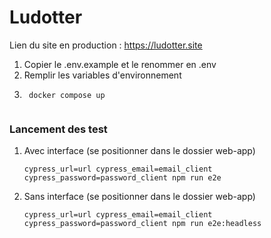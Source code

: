 # Ludotter

Lien du site en production : https://ludotter.site

1. Copier le .env.example et le renommer en .env
2. Remplir les variables d'environnement
3. ```
    docker compose up
   

### Lancement des test

1. Avec interface (se positionner dans le dossier web-app)
    ```
    cypress_url=url cypress_email=email_client cypress_password=password_client npm run e2e
    ```
2. Sans interface (se positionner dans le dossier web-app)
    ```
    cypress_url=url cypress_email=email_client cypress_password=password_client npm run e2e:headless
    ```
